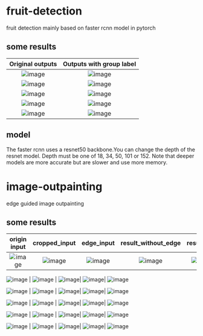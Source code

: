 # fruit-detection
fruit detection mainly based on faster rcnn model in pytorch


## some results
Original outputs             |  Outputs with group label
:-------------------------: |:-------------------------:
![image](https://github.com/kkalee/fruit-detection/blob/master/fruit-detection/visual_result_nogroup/999_j0736o1l93c_121.jpg)  |  ![image](https://github.com/kkalee/fruit-detection/blob/master/fruit-detection/visual_result/999_j0736o1l93c_121.jpg)
![image](https://github.com/kkalee/fruit-detection/blob/master/fruit-detection/visual_result_nogroup/979_e0525se6v85_099.jpg)  |  ![image](https://github.com/kkalee/fruit-detection/blob/master/fruit-detection/visual_result/979_e0525se6v85_099.jpg)
![image](https://github.com/kkalee/fruit-detection/blob/master/fruit-detection/visual_result_nogroup/996_l0772ncxq2l_073.jpg)  |  ![image](https://github.com/kkalee/fruit-detection/blob/master/fruit-detection/visual_result/996_l0772ncxq2l_073.jpg)
![image](https://github.com/kkalee/fruit-detection/blob/master/fruit-detection/visual_result_nogroup/997_r0506w1hu1y_038.jpg)  |  ![image](https://github.com/kkalee/fruit-detection/blob/master/fruit-detection/visual_result/997_r0506w1hu1y_038.jpg)
![image](https://github.com/kkalee/fruit-detection/blob/master/fruit-detection/visual_result_nogroup/999_g0724jp5pu3_005.jpg)  |  ![image](https://github.com/kkalee/fruit-detection/blob/master/fruit-detection/visual_result/999_g0724jp5pu3_005.jpg)


## model
The faster rcnn uses a resnet50 backbone.You can change the depth of the resnet model. Depth must be one of 18, 34, 50, 101 or 152. Note that deeper models are more accurate but are slower and use more memory.

# image-outpainting
edge guided image outpainting


## some results
origin input     | cropped_input        |  edge_input |  result_without_edge | result_with
:-------------------------: |:-------------------------:|:-------------------------:|:-------------------------:|:-------------------------:|
![image](https://github.com/kkalee/fruit-detection/blob/master/image-outpainting/input/input1.png)  |  ![image](https://github.com/kkalee/fruit-detection/blob/master/image-outpainting/crop_input/input1.png) |  ![image](https://github.com/kkalee/fruit-detection/blob/master/image-outpainting/edge/edge1.png)|  ![image](https://github.com/kkalee/fruit-detection/blob/master/image-outpainting/gen_noedge/test1.png)|  ![image](https://github.com/kkalee/fruit-detection/blob/master/image-outpainting/gen_edge/test1.png)

![image](https://github.com/kkalee/fruit-detection/blob/master/image-outpainting/input/input2.png)  |  ![image](https://github.com/kkalee/fruit-detection/blob/master/image-outpainting/crop_input/input2.png) |  ![image](https://github.com/kkalee/fruit-detection/blob/master/image-outpainting/edge/edge2.png)|  ![image](https://github.com/kkalee/fruit-detection/blob/master/image-outpainting/gen_noedge/test2.png)|  ![image](https://github.com/kkalee/fruit-detection/blob/master/image-outpainting/gen_edge/test2.png)

![image](https://github.com/kkalee/fruit-detection/blob/master/image-outpainting/input/input3.png)  |  ![image](https://github.com/kkalee/fruit-detection/blob/master/image-outpainting/crop_input/input3.png) |  ![image](https://github.com/kkalee/fruit-detection/blob/master/image-outpainting/edge/edge3.png)|  ![image](https://github.com/kkalee/fruit-detection/blob/master/image-outpainting/gen_noedge/test3.png)|  ![image](https://github.com/kkalee/fruit-detection/blob/master/image-outpainting/gen_edge/test3.png)

![image](https://github.com/kkalee/fruit-detection/blob/master/image-outpainting/input/input4.png)  |  ![image](https://github.com/kkalee/fruit-detection/blob/master/image-outpainting/crop_input/input4.png) |  ![image](https://github.com/kkalee/fruit-detection/blob/master/image-outpainting/edge/edge4.png)|  ![image](https://github.com/kkalee/fruit-detection/blob/master/image-outpainting/gen_noedge/test4.png)|  ![image](https://github.com/kkalee/fruit-detection/blob/master/image-outpainting/gen_edge/test4.png)

![image](https://github.com/kkalee/fruit-detection/blob/master/image-outpainting/input/input5.png)  |  ![image](https://github.com/kkalee/fruit-detection/blob/master/image-outpainting/crop_input/input5.png) |  ![image](https://github.com/kkalee/fruit-detection/blob/master/image-outpainting/edge/edge5.png)|  ![image](https://github.com/kkalee/fruit-detection/blob/master/image-outpainting/gen_noedge/test5.png)|  ![image](https://github.com/kkalee/fruit-detection/blob/master/image-outpainting/gen_edge/test5.png)

![image](https://github.com/kkalee/fruit-detection/blob/master/image-outpainting/input/input6.png)  |  ![image](https://github.com/kkalee/fruit-detection/blob/master/image-outpainting/crop_input/input6.png) |  ![image](https://github.com/kkalee/fruit-detection/blob/master/image-outpainting/edge/edge6.png)|  ![image](https://github.com/kkalee/fruit-detection/blob/master/image-outpainting/gen_noedge/test6.png)|  ![image](https://github.com/kkalee/fruit-detection/blob/master/image-outpainting/gen_edge/test6.png)

